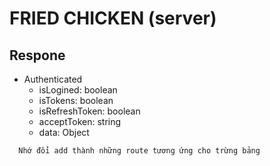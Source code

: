 # FRIED CHICKEN (server)

## Respone

- Authenticated
  - isLogined: boolean
  - isTokens: boolean
  - isRefreshToken: boolean
  - acceptToken: string
  - data: Object


```
  Nhớ đổi add thành những route tương ứng cho trừng bảng
```
```dùng populate() lấy dữ liệu từ bảng được tham chiếu (có thể research)
```
